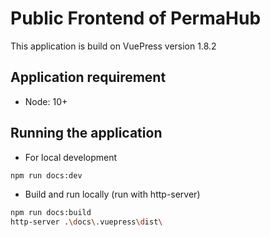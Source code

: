 # Public Frontend of PermaHub

This application is build on VuePress version 1.8.2

## Application requirement

- Node: 10+

## Running the application

- For local development

```bash
npm run docs:dev
```

- Build and run locally (run with http-server)

```bash
npm run docs:build
http-server .\docs\.vuepress\dist\
```
